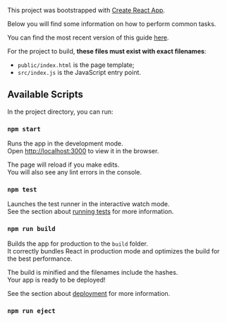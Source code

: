 This project was bootstrapped with [Create React App](https://github.com/facebookincubator/create-react-app).

Below you will find some information on how to perform common tasks.<br>

You can find the most recent version of this guide [here](https://github.com/facebookincubator/create-react-app/blob/master/packages/react-scripts/template/README.md).

For the project to build, **these files must exist with exact filenames**:

* `public/index.html` is the page template;
* `src/index.js` is the JavaScript entry point.

## Available Scripts

In the project directory, you can run:

### `npm start`

Runs the app in the development mode.<br>
Open [http://localhost:3000](http://localhost:3000) to view it in the browser.

The page will reload if you make edits.<br>
You will also see any lint errors in the console.

### `npm test`

Launches the test runner in the interactive watch mode.<br>
See the section about [running tests](#running-tests) for more information.

### `npm run build`

Builds the app for production to the `build` folder.<br>
It correctly bundles React in production mode and optimizes the build for the best performance.

The build is minified and the filenames include the hashes.<br>
Your app is ready to be deployed!

See the section about [deployment](#deployment) for more information.

### `npm run eject`
